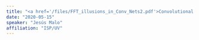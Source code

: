 ```yaml
---
title: "<a href='/files/FFT_illusions_in_Conv_Nets2.pdf'>Convolutional Nets Have Visual Illusions</a>"
date: "2020-05-15"
speaker: "Jesús Malo"
affiliation: "ISP/UV"
---
```

